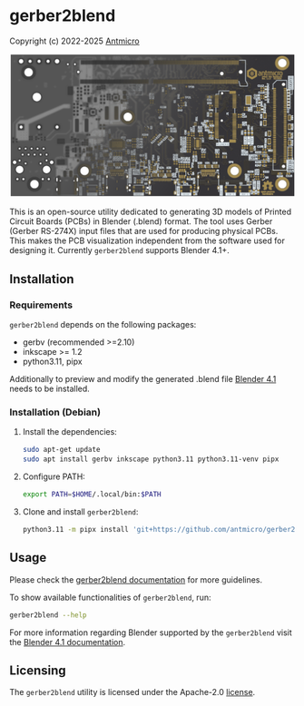 # gerber2blend

Copyright (c) 2022-2025 [Antmicro](https://www.antmicro.com)

![](img/gerber2blend-vis.png)

This is an open-source utility dedicated to generating 3D models of Printed Circuit Boards (PCBs) in Blender (.blend) format.
The tool uses Gerber (Gerber RS-274X) input files that are used for producing physical PCBs.
This makes the PCB visualization independent from the software used for designing it.
Currently `gerber2blend` supports Blender 4.1+.

## Installation

### Requirements

`gerber2blend` depends on the following packages:

* gerbv (recommended >=2.10)
* inkscape >= 1.2
* python3.11, pipx

Additionally to preview and modify the generated .blend file [Blender 4.1](https://www.blender.org/download/releases/4-1/) needs to be installed.

### Installation (Debian)

1. Install the dependencies:

    ```bash
    sudo apt-get update
    sudo apt install gerbv inkscape python3.11 python3.11-venv pipx
    ```

2. Configure PATH:

    ```bash
    export PATH=$HOME/.local/bin:$PATH
    ```

3. Clone and install `gerber2blend`:

    ```bash
    python3.11 -m pipx install 'git+https://github.com/antmicro/gerber2blend.git'
    ```

## Usage

Please check the [gerber2blend documentation](https://antmicro.github.io/gerber2blend/) for more guidelines.

To show available functionalities of `gerber2blend`, run:

```bash
gerber2blend --help
```

For more information regarding Blender supported by the `gerber2blend` visit the [Blender 4.1 documentation](https://docs.blender.org/manual/en/4.1/).

## Licensing

The `gerber2blend` utility is licensed under the Apache-2.0 [license](LICENSE).
